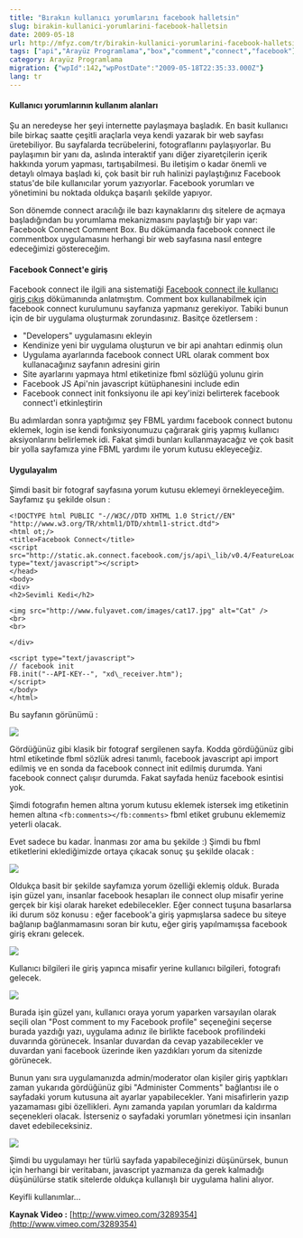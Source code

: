 ```yaml
---
title: "Bırakın kullanıcı yorumlarını facebook halletsin"
slug: birakin-kullanici-yorumlarini-facebook-halletsin
date: 2009-05-18
url: http://mfyz.com/tr/birakin-kullanici-yorumlarini-facebook-halletsin/
tags: ["api","Arayüz Programlama","box","comment","connect","facebook"]
category: Arayüz Programlama
migration: {"wpId":142,"wpPostDate":"2009-05-18T22:35:33.000Z"}
lang: tr
---
```


#### Kullanıcı yorumlarının kullanım alanları

Şu an neredeyse her şeyi internette paylaşmaya başladık. En basit kullanıcı bile birkaç saatte çeşitli araçlarla veya kendi yazarak bir web sayfası üretebiliyor. Bu sayfalarda tecrübelerini, fotograflarını paylaşıyorlar. Bu paylaşımın bir yanı da, aslında interaktif yanı diğer ziyaretçilerin içerik hakkında yorum yapması, tartışabilmesi. Bu iletişim o kadar önemli ve detaylı olmaya başladı ki, çok basit bir ruh halinizi paylaştığınız Facebook status'de bile kullanıcılar yorum yazıyorlar. Facebook yorumları ve yönetimini bu noktada oldukça başarılı şekilde yapıyor.

Son dönemde connect aracılığı ile bazı kaynaklarını dış sitelere de açmaya başladığından bu yorumlama mekanizmasını paylaştığı bir yapı var: Facebook Connect Comment Box. Bu dökümanda facebook connect ile commentbox uygulamasını herhangi bir web sayfasına nasıl entegre edeceğimizi göstereceğim.

#### Facebook Connect'e giriş

Facebook connect ile ilgili ana sistematiği [Facebook connect ile kullanıcı giriş çıkış](https://tr.mfyz.com/facebook-connect-ile-kullanici-giris-cikis) dökümanında anlatmıştım. Comment box kullanabilmek için facebook connect kurulumunu sayfanıza yapmanız gerekiyor. Tabiki bunun için de bir uygulama oluşturmak zorundasınız. Basitçe özetlersem :

*   "Developers" uygulamasını ekleyin
*   Kendinize yeni bir uygulama oluşturun ve bir api anahtarı edinmiş olun
*   Uygulama ayarlarında facebook connect URL olarak comment box kullanacağınız sayfanın adresini girin
*   Site ayarlarını yapmaya html etiketinize fbml sözlüğü yolunu girin
*   Facebook JS Api'nin javascript kütüphanesini include edin
*   Facebook connect init fonksiyonu ile api key'inizi belirterek facebook connect'i etkinleştirin

Bu adımlardan sonra yaptığımız şey FBML yardımı facebook connect butonu eklemek, login ise kendi fonksiyonumuzu çağırarak giriş yapmış kullanıcı aksiyonlarını belirlemek idi. Fakat şimdi bunları kullanmayacağız ve çok basit bir yolla sayfamıza yine FBML yardımı ile yorum kutusu ekleyeceğiz.

#### Uygulayalım

Şimdi basit bir fotograf sayfasına yorum kutusu eklemeyi örnekleyeceğim. Sayfamız şu şekilde olsun :
```
<!DOCTYPE html PUBLIC "-//W3C//DTD XHTML 1.0 Strict//EN"
"http://www.w3.org/TR/xhtml1/DTD/xhtml1-strict.dtd">
<html ot;/>
<title>Facebook Connect</title>
<script src="http://static.ak.connect.facebook.com/js/api\_lib/v0.4/FeatureLoader.js.php" type="text/javascript"></script>
</head>
<body>
<div>
<h2>Sevimli Kedi</h2>

<img src="http://www.fulyavet.com/images/cat17.jpg" alt="Cat" />
<br>
<br>

</div>

<script type="text/javascript">
// facebook init
FB.init("--API-KEY--", "xd\_receiver.htm");
</script>
</body>
</html>

```
Bu sayfanın görünümü :

![](/images/archive/tr/2009/05/commentbox_1.jpg)

Gördüğünüz gibi klasik bir fotograf sergilenen sayfa. Kodda gördüğünüz gibi html etiketinde fbml sözlük adresi tanımlı, facebook javascript api import edilmiş ve en sonda da facebook connect init edilmiş durumda. Yani facebook connect çalışır durumda. Fakat sayfada henüz facebook esintisi yok.

Şimdi fotografın hemen altına yorum kutusu eklemek istersek img etiketinin hemen altına `<fb:comments></fb:comments>` fbml etiket grubunu eklememiz yeterli olacak.

Evet sadece bu kadar. İnanması zor ama bu şekilde :) Şimdi bu fbml etiketlerini eklediğimizde ortaya çıkacak sonuç şu şekilde olacak :

![](/images/archive/tr/2009/05/commentbox_2.jpg)

Oldukça basit bir şekilde sayfamıza yorum özelliği eklemiş olduk. Burada işin güzel yanı, insanlar facebook hesapları ile connect olup misafir yerine gerçek bir kişi olarak hareket edebilecekler. Eğer connect tuşuna basarlarsa iki durum söz konusu : eğer facebook'a giriş yapmışlarsa sadece bu siteye bağlanıp bağlanmamasını soran bir kutu, eğer giriş yapılmamışsa facebook giriş ekranı gelecek.

![](/images/archive/tr/2009/05/commentbox_3.jpg)

Kullanıcı bilgileri ile giriş yapınca misafir yerine kullanıcı bilgileri, fotografı gelecek.

![](/images/archive/tr/2009/05/commentbox_4.jpg)

Burada işin güzel yanı, kullanıcı oraya yorum yaparken varsayılan olarak seçili olan "Post comment to my Facebook profile" seçeneğini seçerse burada yazdığı yazı, uygulama adınız ile birlikte facebook profilindeki duvarında görünecek. İnsanlar duvardan da cevap yazabilecekler ve duvardan yani facebook üzerinde iken yazdıkları yorum da sitenizde görünecek.

Bunun yanı sıra uygulamanızda admin/moderator olan kişiler giriş yaptıkları zaman yukarıda gördüğünüz gibi "Administer Comments" bağlantısı ile o sayfadaki yorum kutusuna ait ayarlar yapabilecekler. Yani misafirlerin yazıp yazamaması gibi özellikleri. Aynı zamanda yapılan yorumları da kaldırma seçenekleri olacak. İsterseniz o sayfadaki yorumları yönetmesi için insanları davet edebileceksiniz.

![](/images/archive/tr/2009/05/commentbox_5.jpg)

Şimdi bu uygulamayı her türlü sayfada yapabileceğinizi düşünürsek, bunun için herhangi bir veritabanı, javascript yazmanıza da gerek kalmadığı düşünülürse statik sitelerde oldukça kullanışlı bir uygulama halini alıyor.

Keyifli kullanımlar...

**Kaynak Video :** [http://www.vimeo.com/3289354](http://www.vimeo.com/3289354)